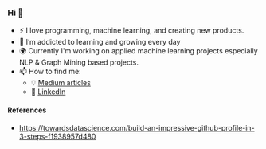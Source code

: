 ### Hi 👋

<!--
**theanilbajar/theanilbajar** is a ✨ _special_ ✨ repository because its `README.md` (this file) appears on your GitHub profile.

Here are some ideas to get you started:

- 🔭 I’m currently working on ...
- 🌱 I’m currently learning ...
- 👯 I’m looking to collaborate on ...
- 🤔 I’m looking for help with ...
- 💬 Ask me about ...
- 📫 How to reach me: ...
- 😄 Pronouns: ...
- ⚡ Fun fact: ...
-->

- :zap: I love programming, machine learning, and creating new products.
- 🌱 I’m addicted to learning and growing every day
- :earth_africa: Currently I'm working on applied machine learning projects especially NLP & Graph Mining based projects.
- 📫 How to find me: 
  - :bulb: [Medium articles](https://medium.com/@theanilbajar)
  - :office: [LinkedIn](https://www.linkedin.com/in/theanilbajar)



#### References
- https://towardsdatascience.com/build-an-impressive-github-profile-in-3-steps-f1938957d480
